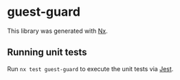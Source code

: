 # guest-guard

This library was generated with [Nx](https://nx.dev).

## Running unit tests

Run `nx test guest-guard` to execute the unit tests via [Jest](https://jestjs.io).
